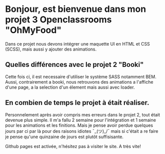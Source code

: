 # Bonjour, est bienvenue dans mon projet 3 Openclassrooms "OhMyFood"

Dans ce projet nous devons intégrer une maquette UI en HTML et CSS (SCSS), mais aussi y ajouter des animations.

## Quelles différences avec le projet 2 "Booki"

Cette fois ci, il est necessaire d'utiliser le système SASS notamment BEM. Aussi, contrairement a booki, nous retrouvons des animations a l'affiche d'une page, a la selection d'un élement mais aussi avec loader. 

## En combien de temps le projet à était réaliser. 

Personnelement après avoir compris mes erreurs dans le projet 2, tout était devenue plus simple. Il m'a fallu 2 semaine pour l'intégration et 1 semaine pour les animations et les finitions. Mais je pense avoir perdue quelques jours par ci par là pour des raisons idiotes ¯\_(ツ)_/¯ mais si c'était a re faire je pense qu'une quinzaine de jours est plutôt suffisisante.



Github pages est activée, n'hésitez pas à visiter le site.
A très vite!



